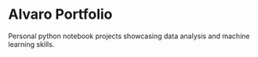 # Alvaro Portfolio

Personal python notebook projects showcasing data analysis and machine learning skills.
